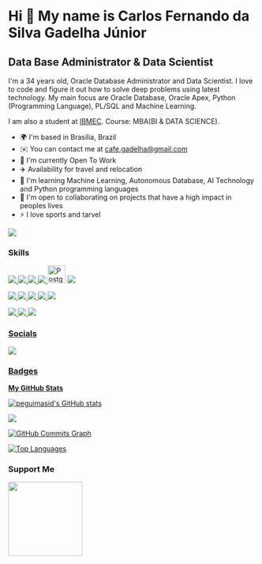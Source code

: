 Hi 👋 My name is Carlos Fernando da Silva Gadelha Júnior
==========================

Data Base Administrator & Data Scientist
-----------------------------

I'm a 34 years old, Oracle Database Administrator and Data Scientist. I love to code and figure it out how to solve deep problems using latest technology. My main focus are Oracle Database, Oracle Apex, Python (Programming Language), PL/SQL and Machine Learning. 

I am also a student at [IBMEC](https://www.ibmec.br/pos-graduacao/mba-em-bi-e-data-science). Course: MBA(BI & DATA SCIENCE).

* 🌍  I'm based in Brasilia, Brazil
* ✉️  You can contact me at [cafe.gadelha@gmail.com](mailto:cafe.gadelhad@gmail.com)
* 🚀  I'm currently Open To Work 
* ✈️ Availability for travel and relocation
* 🧠  I'm learning Machine Learning, Autonomous Database, AI Technology and Python programming languages
* 🤝  I'm open to collaborating on projects that have a high impact in peoples lives
* ⚡  I love sports and tarvel

<a href="https://www.github.com/Cfernando71" target="_blank" rel="noreferrer"><img
src="https://img.shields.io/github/followers/Cfernando71?logo=github&style=for-the-badge&color=3382ed&labelColor=171717" /></a>



### Skills
 
<a href="https://www.oracle.com/" target="_blank" rel="noreferrer"><img src = "https://img.shields.io/badge/Oracle-F80000?style=for-the-badge&logo=oracle&logoColor=black"/>
 <a href="https://www.oracle.com/database/technologies/appdev/plsql.html" target="_blank" rel="noreferrer"><img src = "https://img.shields.io/badge/PLSQL-F80000?style=for-the-badge&logo=oracle&logoColor=black"/>
<a href="https://spark.apache.org//" target="_blank" rel="noreferrer"><img src = "https://img.shields.io/badge/Apache_Spark-FFFFFF?style=for-the-badge&logo=apachespark&logoColor=#E35A16"/>
<a href="https://www.python.org/" target="_blank" rel="noreferrer"><img src = "https://img.shields.io/badge/Python-FFD43B?style=for-the-badge&logo=python&logoColor=blue"/>
<a href="https://www.postgresql.org/" target="_blank" rel="noreferrer"><img src="https://raw.githubusercontent.com/danielcranney/readme-generator/main/public/icons/skills/postgresql-colored.svg" width="36" height="36" alt="PostgreSQL" /></a>
<a href="https://pandas.pydata.org/" target="_blank" rel="noreferrer"><img src = "https://img.shields.io/badge/Pandas-2C2D72?style=for-the-badge&logo=pandas&logoColor=white"/>

 <a href="https://www.redhat.com/en/technologies/linux-platforms/enterprise-linux" target="_blank" rel="noreferrer"><img src = "https://img.shields.io/badge/Red%20Hat-EE0000?style=for-the-badge&logo=redhat&logoColor=white"/>
 <a href="https://colab.research.google.com/" target="_blank" rel="noreferrer"><img src = "https://img.shields.io/badge/Colab-F9AB00?style=for-the-badge&logo=googlecolab&color=525252"/>
 <a href="https://powerbi.microsoft.com/" target="_blank" rel="noreferrer"><img src = "https://img.shields.io/badge/PowerBI-F2C811?style=for-the-badge&logo=Power%20BI&logoColor=white"/>
 <a href="https://jupyter.org" target="_blank" rel="noreferrer"><img src = "https://img.shields.io/badge/Jupyter-F37626.svg?&style=for-the-badge&logo=Jupyter&logoColor=white"/>
 <a href="https://kafka.apache.org/" target="_blank" rel="noreferrer"><img src = "https://img.shields.io/badge/Apache_Kafka-231F20?style=for-the-badge&logo=apache-kafka&logoColor=white"/>
  
 <a href="https://aws.amazon.com/" target="_blank" rel="noreferrer"><img src = "https://img.shields.io/badge/Amazon_AWS-FF9900?style=for-the-badge&logo=amazonaws&logoColor=white"/>
 <a href="https://www.oracle.com/cloud/" target="_blank" rel="noreferrer"><img src = "https://img.shields.io/badge/OracleCloud-F80000?style=for-the-badge&logo=oracle&logoColor=black"/>
 <a href="https://www.oracle.com/br/cloud/cloud-native/container-engine-kubernetes/" target="_blank" rel="noreferrer"><img src = "https://img.shields.io/badge/kubernetes-326ce5.svg?&style=for-the-badge&logo=kubernetes&logoColor=white"/>

  
 

### Socials

<a href="https://www.oracle.com/br/cloud/cloud-native/container-engine-kubernetes/" target="_blank" rel="noreferrer"><img src = "https://img.shields.io/badge/LinkedIn-0077B5?style=for-the-badge&logo=linkedin&logoColor=white"/>

### Badges

<b>My GitHub Stats</b>

<a href="http://www.github.com/peguimasid"><img src="https://github-readme-stats-peguimasid.vercel.app/api?username=peguimasid&show_icons=true&hide=&count_private=true&title_color=3382ed&text_color=ffffff&icon_color=3382ed&bg_color=171717&hide_border=true&show_icons=true" alt="peguimasid's GitHub stats" /></a>

<a href="http://www.github.com/peguimasid"><img src="https://github-readme-streak-stats.herokuapp.com/?user=peguimasid&stroke=ffffff&background=171717&ring=3382ed&fire=3382ed&currStreakNum=ffffff&currStreakLabel=3382ed&sideNums=ffffff&sideLabels=ffffff&dates=ffffff&hide_border=true" /></a>

<a href="http://www.github.com/peguimasid"><img src="https://github-readme-activity-graph.cyclic.app/graph?username=peguimasid&bg_color=171717&color=ffffff&line=3382ed&point=ffffff&area_color=171717&area=true&hide_border=true&custom_title=GitHub%20Commits%20Graph" alt="GitHub Commits Graph" /></a>

<a href="https://github.com/peguimasid" align="left"><img src="https://github-readme-stats-peguimasid.vercel.app/api/top-langs/?username=peguimasid&layout=compact&title_color=3382ed&hide=css,objective-c,html&text_color=ffffff&icon_color=3382ed&bg_color=171717&hide_border=true&locale=en&custom_title=Top%20%Languages" alt="Top Languages" /></a>

### Support Me

<a href="https://www.buymeacoffee.com/peguimasid"><img src="https://cdn.buymeacoffee.com/buttons/v2/default-yellow.png" width="150" /></a>
